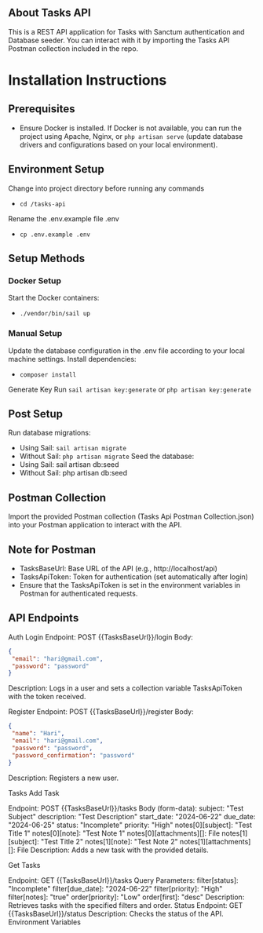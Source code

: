 ## About Tasks API

This is a REST API application for Tasks with Sanctum authentication and Database seeder. You can interact with it by importing the Tasks API Postman collection included in the repo.

# Installation Instructions

## Prerequisites
- Ensure Docker is installed. If Docker is not available, you can run the project using Apache, Nginx, or `php artisan serve` (update database drivers and configurations based on your local environment).

## Environment Setup
Change into project directory before running any commands
- `cd /tasks-api`
  
Rename the .env.example file .env
- `cp .env.example .env`

## Setup Methods

### Docker Setup
Start the Docker containers:
- `./vendor/bin/sail up`
  
### Manual Setup
Update the database configuration in the .env file according to your local machine settings.
Install dependencies:
- `composer install`

Generate Key
Run `sail artisan key:generate` or `php artisan key:generate`

## Post Setup
Run database migrations:
- Using Sail: `sail artisan migrate`
- Without Sail: `php artisan migrate`
Seed the database:
- Using Sail: sail artisan db:seed
- Without Sail: php artisan db:seed
## Postman Collection
Import the provided Postman collection (Tasks Api Postman Collection.json) into your Postman application to interact with the API.

## Note for Postman
- TasksBaseUrl: Base URL of the API (e.g., http://localhost/api)
- TasksApiToken: Token for authentication (set automatically after login)
- Ensure that the TasksApiToken is set in the environment variables in Postman for authenticated requests.
  
## API Endpoints
Auth
Login
Endpoint: POST {{TasksBaseUrl}}/login
Body:
```json
{
 "email": "hari@gmail.com",
 "password": "password"
}
```
Description: Logs in a user and sets a collection variable TasksApiToken with the token received.

Register
Endpoint: POST {{TasksBaseUrl}}/register
Body:
```json
{
 "name": "Hari",
 "email": "hari@gmail.com",
 "password": "password",
 "password_confirmation": "password"
}
```
Description: Registers a new user.

Tasks
Add Task

Endpoint: POST {{TasksBaseUrl}}/tasks
Body (form-data):
    subject: "Test Subject"
    description: "Test Description"
    start_date: "2024-06-22"
    due_date: "2024-06-25"
    status: "Incomplete"
    priority: "High"
    notes[0][subject]: "Test Title 1"
    notes[0][note]: "Test Note 1"
    notes[0][attachments][]: File
    notes[1][subject]: "Test Title 2"
    notes[1][note]: "Test Note 2"
    notes[1][attachments][]: File
Description: Adds a new task with the provided details.

Get Tasks

Endpoint: GET {{TasksBaseUrl}}/tasks
Query Parameters:
    filter[status]: "Incomplete"
    filter[due_date]: "2024-06-22"
    filter[priority]: "High"
    filter[notes]: "true"
    order[priority]: "Low"
    order[first]: "desc"
Description: Retrieves tasks with the specified filters and order.
Status
    Endpoint: GET {{TasksBaseUrl}}/status
    Description: Checks the status of the API.
    Environment Variables

